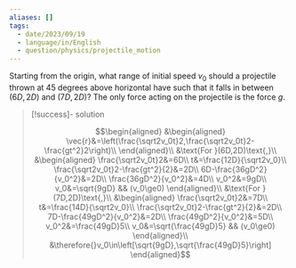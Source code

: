 ```yaml
---
aliases: []
tags:
  - date/2023/09/19
  - language/in/English
  - question/physics/projectile_motion
---
```


Starting from the origin, what range of initial speed $v_0$ should a projectile thrown at 45 degrees above horizontal have such that it falls in between $(6D,2D)$ and $(7D,2D)$? The only force acting on the projectile is the force $g$.

> [!success]- solution
>
> $$\begin{aligned}
&\begin{aligned}
\vec{r}&=\left(\frac{\sqrt2v_0t}2,\frac{\sqrt2v_0t}2-\frac{gt^2}2\right)\\
\end{aligned}\\
&\text{For }(6D,2D)\text{,}\\
&\begin{aligned}
\frac{\sqrt2v_0t}2&=6D\\
t&=\frac{12D}{\sqrt2v_0}\\
\frac{\sqrt2v_0t}2-\frac{gt^2}{2}&=2D\\
6D-\frac{36gD^2}{v_0^2}&=2D\\
\frac{36gD^2}{v_0^2}&=4D\\
v_0^2&=9gD\\
v_0&=\sqrt{9gD} && (v_0\ge0)
\end{aligned}\\
&\text{For }(7D,2D)\text{,}\\
&\begin{aligned}
\frac{\sqrt2v_0t}2&=7D\\
t&=\frac{14D}{\sqrt2v_0}\\
\frac{\sqrt2v_0t}2-\frac{gt^2}{2}&=2D\\
7D-\frac{49gD^2}{v_0^2}&=2D\\
\frac{49gD^2}{v_0^2}&=5D\\
v_0^2&=\frac{49gD}5\\
v_0&=\sqrt{\frac{49gD}5} && (v_0\ge0)
\end{aligned}\\
&\therefore{}v_0\in\left[\sqrt{9gD},\sqrt{\frac{49gD}5}\right]
\end{aligned}$$
